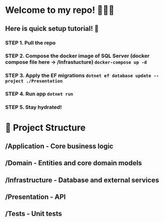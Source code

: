 # Welcome to my repo! 🎉🎉🎉

## Here is quick setup tutorial! 🚀
### STEP 1. Pull the repo
### STEP 2. Compose the docker image of SQL Server (docker compose file here -> /Infrastucture) `docker-compose up -d`
### STEP 3. Apply the EF migrations `dotnet ef database update --project ./Presentation`
### STEP 4. Run app `dotnet run`
### STEP 5. Stay hydrated!


# 📂 Project Structure
## /Application - Core business logic
## /Domain - Entities and core domain models
## /Infrastructure - Database and external services
## /Presentation - API
## /Tests - Unit tests
